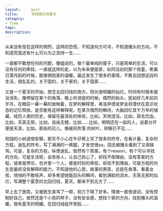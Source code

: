 ```yaml
---
layout:     post
title:      寻找猪头的夏天
category:   
- Time
tags: 
description: 
---
```


从来没有现在这样的惘然，这样的恐慌，不知道何方可寻，不知道猪头的方向，不知道究竟还有什么可以为之坚持一生…… 

一直都不敢想任何的问题，像姐说的，做个最单纯的傻子，只是简单的生活，可以没有任何的牵挂，一直就这样的走，以为未来便是家，如同当初的那个孩童，希冀日落月起的时候，能够拥抱家的温暖。最近发生了很多的事情，不敢去回想这段的生活，很乱乱的，关于国的，关于家的，关于国家…… 

又是一个夏天的开始，想念北回归线的南方，阳光很明媚的灿烂，时间有时根本就没消失，像停留在某个的角落，晚上听讲座的时候，偶然的抬头，犹如好几年前的岁月，在眼前一幕一幕的放映着，在梦的解释里，弗洛伊德说梦会将潜伏在意识状态的记忆释放，是否能有这样解释呢，在某次偶然的瞬间，大脑回忆其千万年的储藏，经历人类的历史，保留在最深处的体验，比如，天地混沌，比如，茹毛饮血，比如，天真无邪，比如，自由无稽，比如……比如，明明还在一起的人，说着分开便是天涯，比如，那些的花儿，像被风吹落 的树叶，转眼已不见……

校园的小树道很安静，那天不小心在牛仔裤上写了很多的符号，在看计量，复杂的方程，迷乱的符号，写了满满的一裤腿，才发觉很sa，回去被猪头看到了又得挨骂。可是，复杂的方程，纵使迷乱，依然有个答案，有个reason，有个可以寻找的方向，可是生活呢，会有些人，让自己担心了，却找不倒理由，没有答案的方程，或者是悖论，也许爱一个人，便是时刻的牵挂，却找不到理由，可是方程的内生变量却没有解释的能力，不知道他的心思，故事的男孩，总是在角落，看着女孩，悄悄的不敢吱声，却多希望她能回头的瞬间，看到满脸的泪水，天真无邪的灿烂，写满整个夏至的北回归线，夏天，都来不到北方了……

早上去了医院，又被医生臭骂了一顿，视力下降了好多。情绪一直很波动，没有控制好自己，依然还是个小孩的样子，没有安全感，想找个家的方向，找到猪头的温暖，很有夏天的明媚，在回归线绽开笑脸……
